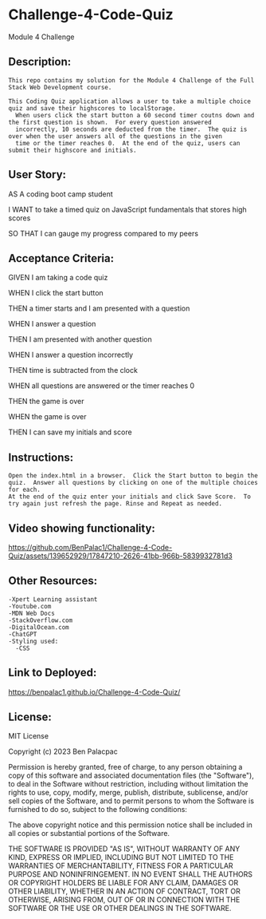 # Challenge-4-Code-Quiz
Module 4 Challenge

## Description:
    This repo contains my solution for the Module 4 Challenge of the Full Stack Web Development course.

    This Coding Quiz application allows a user to take a multiple choice quiz and save their highscores to localStorage.
      When users click the start button a 60 second timer coutns down and the first question is shown.  For every question answered 
      incorrectly, 10 seconds are deducted from the timer.  The quiz is over when the user answers all of the questions in the given 
      time or the timer reaches 0.  At the end of the quiz, users can submit their highscore and initials.

## User Story:
  AS A coding boot camp student
  
  I WANT to take a timed quiz on JavaScript fundamentals that stores high scores
  
  SO THAT I can gauge my progress compared to my peers

## Acceptance Criteria:
  GIVEN I am taking a code quiz
  
  WHEN I click the start button

  THEN a timer starts and I am presented with a question

  WHEN I answer a question

  THEN I am presented with another question

  WHEN I answer a question incorrectly

  THEN time is subtracted from the clock

  WHEN all questions are answered or the timer reaches 0

  THEN the game is over

  WHEN the game is over

  THEN I can save my initials and score

## Instructions:
    Open the index.html in a browser.  Click the Start button to begin the quiz.  Answer all questions by clicking on one of the multiple choices for each.
    At the end of the quiz enter your initials and click Save Score.  To try again just refresh the page. Rinse and Repeat as needed.

## Video showing functionality:

https://github.com/BenPalac1/Challenge-4-Code-Quiz/assets/139652929/17847210-2626-41bb-966b-5839932781d3

## Other Resources:

    -Xpert Learning assistant
    -Youtube.com
    -MDN Web Docs
    -StackOverflow.com
    -DigitalOcean.com
    -ChatGPT
    -Styling used:
      -CSS
    
## Link to Deployed:

https://benpalac1.github.io/Challenge-4-Code-Quiz/

## License:
MIT License

Copyright (c) 2023 Ben Palacpac

Permission is hereby granted, free of charge, to any person obtaining a copy
of this software and associated documentation files (the "Software"), to deal
in the Software without restriction, including without limitation the rights
to use, copy, modify, merge, publish, distribute, sublicense, and/or sell
copies of the Software, and to permit persons to whom the Software is
furnished to do so, subject to the following conditions:

The above copyright notice and this permission notice shall be included in all
copies or substantial portions of the Software.

THE SOFTWARE IS PROVIDED "AS IS", WITHOUT WARRANTY OF ANY KIND, EXPRESS OR
IMPLIED, INCLUDING BUT NOT LIMITED TO THE WARRANTIES OF MERCHANTABILITY,
FITNESS FOR A PARTICULAR PURPOSE AND NONINFRINGEMENT. IN NO EVENT SHALL THE
AUTHORS OR COPYRIGHT HOLDERS BE LIABLE FOR ANY CLAIM, DAMAGES OR OTHER
LIABILITY, WHETHER IN AN ACTION OF CONTRACT, TORT OR OTHERWISE, ARISING FROM,
OUT OF OR IN CONNECTION WITH THE SOFTWARE OR THE USE OR OTHER DEALINGS IN THE
SOFTWARE.

